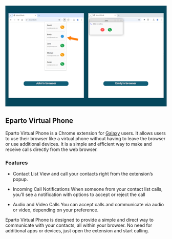 ![Eparto Chrome extension](/docs/images/eparto-chrome-extension.png)

## Eparto Virtual Phone

Eparto Virtual Phone is a Chrome extension for
[Galaxy](https://github.com/emrahcom/galaxy) users. It allows users to use their
browser like a virtual phone without having to leave the browser or use
additional devices. It is a simple and efficient way to make and receive calls
directly from the web browser.

### Features

- Contact List View and call your contacts right from the extension’s popup.

- Incoming Call Notifications When someone from your contact list calls, you’ll
  see a notification with options to accept or reject the call

- Audio and Video Calls You can accept calls and communicate via audio or video,
  depending on your preference.

Eparto Virtual Phone is designed to provide a simple and direct way to
communicate with your contacts, all within your browser. No need for additional
apps or devices, just open the extension and start calling.
